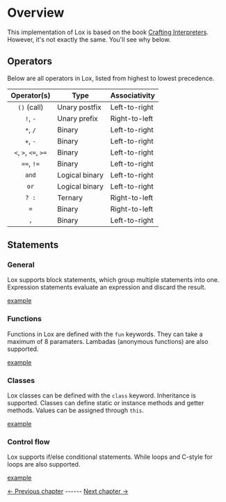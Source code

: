 # Overview
This implementation of Lox is based on the book [Crafting Interpreters](https://craftinginterpreters.com). However, it's not exactly the same. You'll see why below.

## Operators
Below are all operators in Lox, listed from highest to lowest precedence.

| Operator(s)          | Type           | Associativity |
| :------------------: | -------------- | ------------- |
| `()` (call)          | Unary postfix  | Left-to-right |
| `!`, `-`             | Unary prefix   | Right-to-left |
| `*`, `/`             | Binary         | Left-to-right |
| `+`, `-`             | Binary         | Left-to-right |
| `<`, `>`, `<=`, `>=` | Binary         | Left-to-right |
| `==`, `!=`           | Binary         | Left-to-right |
| `and`                | Logical binary | Left-to-right |
| `or`                 | Logical binary | Left-to-right |
| `? :`                | Ternary        | Right-to-left |
| `=`                  | Binary         | Right-to-left |
| `,`                  | Binary         | Left-to-right |


## Statements
### General
Lox supports block statements, which group multiple statements into one.
Expression statements evaluate an expression and discard the result.

[example](../examples/general.lox)

### Functions
Functions in Lox are defined with the `fun` keywords. They can take a maximum of 8 paramaters. Lambadas (anonymous functions) are also supported.

[example](../examples/function.lox)

### Classes
Lox classes can be defined with the `class` keyword. Inheritance is supported. Classes can define static or instance methods and getter methods. Values can be assigned through `this`.

[example](../examples/class.lox)

### Control flow
Lox supports if/else conditional statements. While loops and C-style for loops are also supported.

[example](../examples/control-flow.lox)

[<- Previous chapter](./01-setup.md) ------ [Next chapter ->](./03-variables.md)
